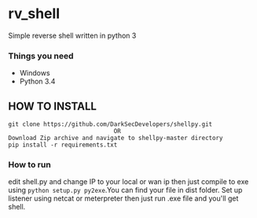 # rv_shell
Simple reverse shell written in python 3

### Things you need
* Windows
* Python 3.4

## HOW TO INSTALL
```
git clone https://github.com/DarkSecDevelopers/shellpy.git
                              OR
Download Zip archive and navigate to shellpy-master directory
pip install -r requirements.txt
```


### How to run
edit shell.py and change IP to your local or wan ip 
then just compile to exe using ```python setup.py py2exe```.You can find your file in dist folder.
Set up listener using netcat or meterpreter then just run .exe file and you'll get shell.

